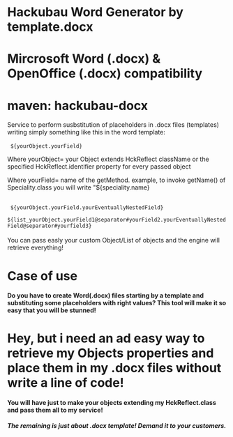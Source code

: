 # Hackubau Word Generator by template.docx 
# Mircrosoft Word (.docx) & OpenOffice (.docx) compatibility
# maven: hackubau-docx
Service to perform susbstitution of placeholders in .docx files (templates) writing simply something like this in the word template:
<br><br>
<code> ${yourObject.yourField} </code>
<p>Where yourObject= your Object extends HckReflect className or the specified HckReflect.identifier property for every passed object</p>
<p>Where yourField= name of the getMethod. example, to invoke getName() of Speciality.class you will write "${speciality.name}</p>
<br>
<code> ${yourObject.yourField.yourEventuallyNestedField} </code>
<br>
<code> ${list_yourObject.yourField1@separator#yourField2.yourEventuallyNestedField@separator#yourfield3} </code>
<br>
<br>You can pass easly your custom Object/List of objects and the engine will retrieve everything!


<h1 class="lead">Case of use</h1>

<h4 class="lead">Do you have to create Word(.docx) files starting by a template and substituting some placeholders with right values?
This tool will make it so easy that you will be stunned! </h4>

<h1 class="lead">Hey, but i need an ad easy way to retrieve my Objects properties and place them in my .docx files without write a line of code!</h1>

<h4 class="lead">You will have just to make your objects extending my HckReflect.class and pass them all to my service!</h4>
<h5 class="lead">The remaining is just about .docx template! Demand it to your customers.</h5>

